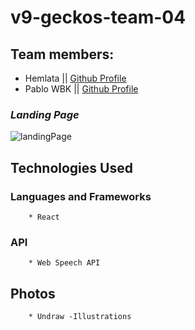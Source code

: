 # v9-geckos-team-04

## Team members:
* Hemlata || [Github Profile](https://github.com/hemlatab)
* Pablo WBK || [Github Profile](https://github.com/pablowbk)

### _Landing Page_
![landingPage](images/screencapture-vext.png)

## Technologies Used

### Languages and Frameworks
		* React
	 
### API 
		* Web Speech API

## Photos
		* Undraw -Illustrations

